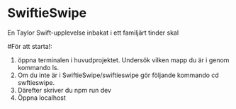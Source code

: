 # SwiftieSwipe
 En Taylor Swift-upplevelse inbakat i ett familjärt tinder skal

#För att starta!:
1. öppna terminalen i huvudprojektet. Undersök vilken mapp du är i genom kommando ls.
2. Om du inte är i SwiftieSwipe/swiftieswipe gör följande kommando cd swftieswipe.
3. Därefter skriver du npm run dev 
4. Öppna localhost 